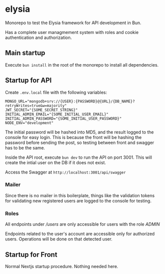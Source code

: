 # elysia

Monorepo to test the Elysia framework for API development in Bun.

Has a complete user managmement system with roles and cookie authentication and authorization.

## Main startup

Execute `bun install` in the root of the monorepo to install all dependencies.

## Startup for API

Create `.env.local` file with the following variables:

```
MONGO_URL="mongodb+srv://{USER}:{PASSWORD}@{URL}/{DB_NAME}?retryWrites=true&w=majority"
JWT_SECRET="{SOME_SECRET_STRING}"
INITIAL_ADMIN_EMAIL="{SOME_INITIAL_USER_EMAIL}"
INITIAL_ADMIN_PASSWORD="{SOME_INITIAL_USER_PASSWORD}"
NODE_ENV="development"
```

The initial password will be hashed into MD5, and the result logged to the console for easy login. This is because the front will be hashing the password before sending the post, so testing between front and swagger has to be the same.

Inside the API root, execute `bun dev` to run the API on port 3001. This will create the intial user on the DB if it does not exist.

Access the Swagger at `http://localhost:3001/api/swagger`

### Mailer

Since there is no mailer in this boilerplate, things like the validation tokens for validating new registered users are logged to the console for testing.

### Roles

All endpoints under _/users_ are only accessible for users with the role _ADMIN_

Endpoints related to the user's account are accessible only for authorized users. Operations will be done on that detected user.

## Startup for Front

Normal Nextjs startup procedure. Nothing needed here.

